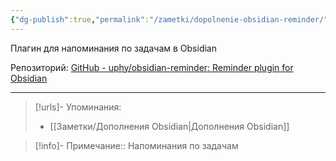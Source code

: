 ```yaml
---
{"dg-publish":true,"permalink":"/zametki/dopolnenie-obsidian-reminder/","created":"2024-07-11 00:53","updated":"2024-09-23T22:39:23+03:00"}
---
```


Плагин для напоминания по задачам в Obsidian

Репозиторий: [GitHub - uphy/obsidian-reminder: Reminder plugin for Obsidian](https://github.com/uphy/obsidian-reminder)

---
> [!urls]- Упоминания:
> - [[Заметки/Дополнения Obsidian\|Дополнения Obsidian]]

> [!info]-
> Примечание:: Напоминания по задачам